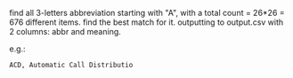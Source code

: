 find all 3-letters abbreviation starting with "A", with a total count = 26*26 = 676 different items. find the best match for it. outputting to output.csv with 2 columns: abbr and meaning. 

e.g.:

```csv
ACD, Automatic Call Distributio
```